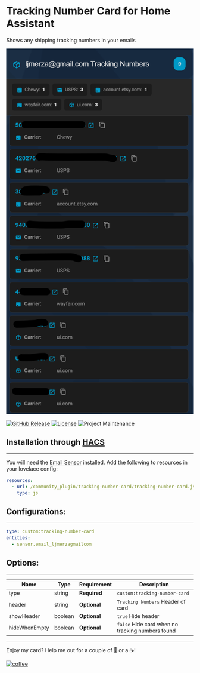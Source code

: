 # Tracking Number Card for Home Assistant
Shows any shipping tracking numbers in your emails

<img src='https://raw.githubusercontent.com/ljmerza/tracking-number-card/master/card.png' />

[![GitHub Release][releases-shield]][releases]
[![License][license-shield]](LICENSE.md)
![Project Maintenance][maintenance-shield]


## Installation through [HACS](https://github.com/custom-components/hacs)
---
You will need the [Email Sensor](https://github.com/ljmerza/ha-email-sensor) installed.
Add the following to resources in your lovelace config:

```yaml
resources:
  - url: /community_plugin/tracking-number-card/tracking-number-card.js
    type: js
```

## Configurations:
---
```yaml
type: custom:tracking-number-card
entities:
  - sensor.email_ljmerzagmailcom
```

## Options:
---
| Name | Type | Requirement | Description
| ---- | ---- | ------- | -----------
| type | string | **Required** | `custom:tracking-number-card`
| header | string | **Optional** | `Tracking Numbers` Header of card
| showHeader | boolean | **Optional** | `true` Hide header
| hideWhenEmpty  | boolean | **Optional** | `false` Hide card when no tracking numbers found

---

Enjoy my card? Help me out for a couple of :beers: or a :coffee:!

[![coffee](https://www.buymeacoffee.com/assets/img/custom_images/black_img.png)](https://www.buymeacoffee.com/JMISm06AD)


[commits-shield]: https://img.shields.io/github/commit-activity/y/ljmerza/tracking-number-card.svg?style=for-the-badge
[commits]: https://github.com/ljmerza/tracking-number-card/commits/master
[license-shield]: https://img.shields.io/github/license/ljmerza/tracking-number-card.svg?style=for-the-badge
[maintenance-shield]: https://img.shields.io/badge/maintainer-Leonardo%20Merza%20%40ljmerza-blue.svg?style=for-the-badge
[releases-shield]: https://img.shields.io/github/release/ljmerza/tracking-number-card.svg?style=for-the-badge
[releases]: https://github.com/ljmerza/tracking-number-card/releases

